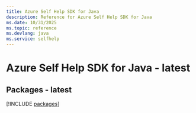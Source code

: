 ```yaml
---
title: Azure Self Help SDK for Java
description: Reference for Azure Self Help SDK for Java
ms.date: 10/31/2025
ms.topic: reference
ms.devlang: java
ms.service: selfhelp
---
```

# Azure Self Help SDK for Java - latest
## Packages - latest
[!INCLUDE [packages](self-help-index.md)]